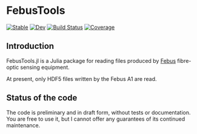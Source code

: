 # FebusTools

[![Stable](https://img.shields.io/badge/docs-stable-blue.svg)](https://anowacki.github.io/FebusTools.jl/stable/)
[![Dev](https://img.shields.io/badge/docs-dev-blue.svg)](https://anowacki.github.io/FebusTools.jl/dev/)
[![Build Status](https://github.com/anowacki/FebusTools.jl/actions/workflows/CI.yml/badge.svg?branch=main)](https://github.com/anowacki/FebusTools.jl/actions/workflows/CI.yml?query=branch%3Amain)
[![Coverage](https://coveralls.io/repos/github/anowacki/FebusTools.jl/badge.svg?branch=main)](https://coveralls.io/github/anowacki/FebusTools.jl?branch=main)

## Introduction
FebusTools.jl is a Julia package for reading files produced by
[Febus](https://www.febus-optics.com) fibre-optic sensing equipment.

At present, only HDF5 files written by the Febus A1 are read.

## Status of the code
The code is preliminary and in draft form, without tests or
documentation.  You are free to use it, but I cannot offer any
guarantees of its continued maintenance.
